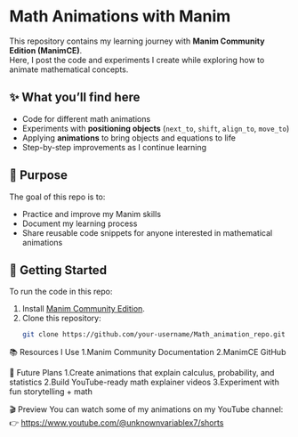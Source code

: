# Math Animations with Manim  

This repository contains my learning journey with **Manim Community Edition (ManimCE)**.  
Here, I post the code and experiments I create while exploring how to animate mathematical concepts.  

## ✨ What you’ll find here  
- Code for different math animations  
- Experiments with **positioning objects** (`next_to`, `shift`, `align_to`, `move_to`)  
- Applying **animations** to bring objects and equations to life  
- Step-by-step improvements as I continue learning  

## 🎥 Purpose  
The goal of this repo is to:  
- Practice and improve my Manim skills  
- Document my learning process  
- Share reusable code snippets for anyone interested in mathematical animations  

## 🚀 Getting Started  

To run the code in this repo:  

1. Install [Manim Community Edition](https://docs.manim.community/en/stable/installation.html).  
2. Clone this repository:  
   ```bash
   git clone https://github.com/your-username/Math_animation_repo.git

📚 Resources I Use
1.Manim Community Documentation
2.ManimCE GitHub

🌟 Future Plans
1.Create animations that explain calculus, probability, and statistics
2.Build YouTube-ready math explainer videos
3.Experiment with fun storytelling + math

🎬 Preview
You can watch some of my animations on my YouTube channel:
👉 https://www.youtube.com/@unknownvariablex7/shorts
